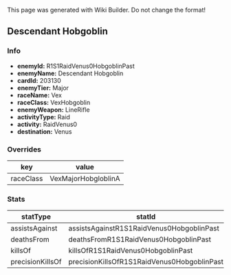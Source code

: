 <span class="wiki-builder">This page was generated with Wiki Builder. Do not change the format!</span>

## Descendant Hobgoblin
### Info
* **enemyId:** R1S1RaidVenus0HobgoblinPast
* **enemyName:** Descendant Hobgoblin
* **cardId:** 203130
* **enemyTier:** Major
* **raceName:** Vex
* **raceClass:** VexHobgoblin
* **enemyWeapon:** LineRifle
* **activityType:** Raid
* **activity:** RaidVenus0
* **destination:** Venus

### Overrides
key | value
--- | -----
raceClass | VexMajorHobgloblinA

### Stats
statType | statId
-------- | ------
assistsAgainst | assistsAgainstR1S1RaidVenus0HobgoblinPast
deathsFrom | deathsFromR1S1RaidVenus0HobgoblinPast
killsOf | killsOfR1S1RaidVenus0HobgoblinPast
precisionKillsOf | precisionKillsOfR1S1RaidVenus0HobgoblinPast

